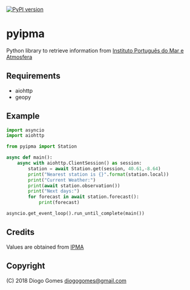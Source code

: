 [![PyPI version](https://badge.fury.io/py/pyipma.svg)](https://badge.fury.io/py/pyipma)

# pyipma
Python library to retrieve information from [Instituto Português do Mar e Atmosfera](http://www.ipma.pt)

## Requirements
- aiohttp
- geopy

## Example

```python
import asyncio
import aiohttp

from pyipma import Station 

async def main():
    async with aiohttp.ClientSession() as session:
        station = await Station.get(session, 40.61,-8.64)
        print("Nearest station is {}".format(station.local))
        print("Current Weather:")
        print(await station.observation())
        print("Next days:")
        for forecast in await station.forecast():
            print(forecast)

asyncio.get_event_loop().run_until_complete(main())
```

## Credits
Values are obtained from [IPMA](http://api.ipma.pt)

## Copyright

(C) 2018 Diogo Gomes <diogogomes@gmail.com> 
